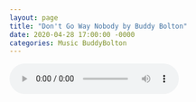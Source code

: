 ```yaml
---
layout: page
title: "Don't Go Way Nobody by Buddy Bolton"
date: 2020-04-28 17:00:00 -0000
categories: Music BuddyBolton
---
```

<audio controls><source src="/music/Dont_Go_Way_Nobody.wav" type="audio/wav">Your browser doesn't support wav files</audio>
